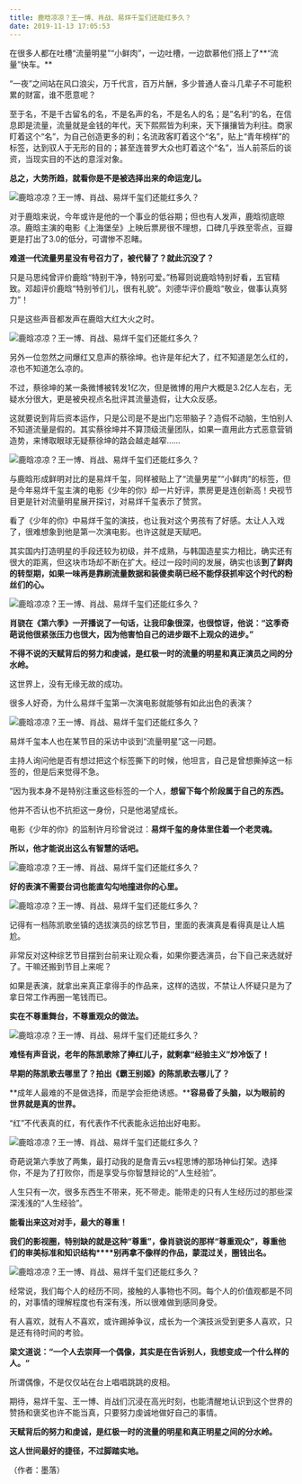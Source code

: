 ```yaml
---
title: 鹿晗凉凉？王一博、肖战、易烊千玺们还能红多久？
date: 2019-11-13 17:05:53
---
```


 在很多人都在吐槽“流量明星”“小鲜肉”，一边吐槽，一边歆慕他们搭上了**“流量”快车。**

 “一夜”之间站在风口浪尖，万千代言，百万片酬，多少普通人奋斗几辈子不可能积累的财富，谁不愿意呢？

 至于名，不是千古留名的名，不是名声的名，不是名人的名；是”名利“的名，在信息即是流量，流量就是金钱的年代，天下熙熙皆为利来，天下攘攘皆为利往。商家盯着这个“名”，为自己创造更多的利；名流政客盯着这个“名”，贴上“青年榜样”的标签，达到驭人于无形的目的；甚至连普罗大众也盯着这个“名”，当人前茶后的谈资，当现实目的不达的意淫对象。

 **总之，大势所趋，就看你是不是被选择出来的命运宠儿。**

![鹿晗凉凉？王一博、肖战、易烊千玺们还能红多久？](http://p1.pstatp.com/large/pgc-image/2f5b449321664443b92888d03fb079b1)
 


 对于鹿晗来说，今年或许是他的一个事业的低谷期；但也有人发声，鹿晗彻底晾凉。鹿晗主演的电影《上海堡垒》上映后票房很不理想，口碑几乎跌至零点，豆瓣更是打出了3.0的低分，可谓惨不忍睹。

 **难道一代流量男星没有号召力了，被代替了？就此沉没了？**

 只是马思纯曾评价鹿晗“特别干净，特别可爱。”杨幂则说鹿晗特别好看，五官精致。邓超评价鹿晗“特别爷们儿，很有礼貌”。刘德华评价鹿晗“敬业，做事认真努力”！

 只是这些声音都发声在鹿晗大红大火之时。

![鹿晗凉凉？王一博、肖战、易烊千玺们还能红多久？](http://p9.pstatp.com/large/pgc-image/052414e3c9074121bbed193fb96124a8)
 


 另外一位忽然之间爆红又息声的蔡徐坤。也许是年纪大了，红不知道是怎么红的，凉也不知道怎么凉的。

 不过，蔡徐坤的某一条微博被转发1亿次，但是微博的用户大概是3.2亿人左右，无疑水分很大，更是被央视点名批评其流量造假，让大众反感。

 这就要说到背后资本运作，只是公司是不是出门忘带脑子？造假不动脑，生怕别人不知道流量是假的。其实蔡徐坤并不算顶级流量团队，如果一直用此方式恶意营销造势，来博取眼球无疑蔡徐坤的路会越走越窄……

![鹿晗凉凉？王一博、肖战、易烊千玺们还能红多久？](http://p1.pstatp.com/large/pgc-image/bee27fdb374d492f9fd797d5c49134dd)
 


 与鹿晗形成鲜明对比的是易烊千玺，同样被贴上了“流量男星”“小鲜肉”的标签，但是今年易烊千玺主演的电影《少年的你》却一片好评，票房更是连创新高！央视节目更是针对流量明星展开探讨，对易烊千玺表示了赞赏。

 看了《少年的你》中易烊千玺的演技，也让我对这个男孩有了好感。太让人入戏了，很难想象到他是第一次演电影。也许这就是天赋吧。

 其实国内打造明星的手段还较为初级，并不成熟，与韩国造星实力相比，确实还有很大的距离，但这块市场却不断在扩大。经过一段时间的发展，确实也该**到了鲜肉的转型期，如果一味再是靠刷流量数据和装傻卖萌已经不能俘获抓牢这个时代的粉丝们的心。**

![鹿晗凉凉？王一博、肖战、易烊千玺们还能红多久？](http://p1.pstatp.com/large/pgc-image/5c54c82eb6624e80b4fdf49e9e48177c)
 


 **肖骁在《第六季》一开播说了一句话，让我印象很深，也很惊讶，他说：“这季奇葩说他很紧张压力也很大，因为他害怕自己的进步跟不上观众的进步。”**

 **不得不说的天赋背后的努力和虔诚，是红极一时的流量的明星和真正演员之间的分水岭。**

 这世界上，没有无缘无故的成功。

 很多人好奇，为什么易烊千玺第一次演电影就能够有如此出色的表演？

![鹿晗凉凉？王一博、肖战、易烊千玺们还能红多久？](http://p3.pstatp.com/large/pgc-image/ecf6e5977d0f48b4ba917b10690dbda0)
 


 易烊千玺本人也在某节目的采访中谈到“流量明星”这一问题。

 主持人询问他是否有想过把这个标签撕下的时候，他坦言，自己是曾想撕掉这一标签的，但是后来觉得不急。

 “因为我本身不是特别注重这些标签的一个人，**想留下每个阶段属于自己的东西。**

 他并不否认也不抗拒这一身份，只是他渴望成长。

 电影《少年的你》的监制许月珍曾说过：**易烊千玺的身体里住着一个老灵魂。**

 **所以，他才能说出这么有智慧的话吧。**

![鹿晗凉凉？王一博、肖战、易烊千玺们还能红多久？](http://p3.pstatp.com/large/pgc-image/72a9f3b39ce448cf9f68eaa3450c9526)
 


 **好的表演不需要台词也能直勾勾地撞进你的心里。**

![鹿晗凉凉？王一博、肖战、易烊千玺们还能红多久？](http://p3.pstatp.com/large/pgc-image/4ffddd53f8ee4af5a30401fd9182d7e4)
 


 记得有一档陈凯歌坐镇的选拔演员的综艺节目，里面的表演真是看得真是让人尴尬。

 非常反对这种综艺节目摆到台前来让观众看，如果你要选演员，台下自己来选就好了。干嘛还搬到节目上来呢？

 如果是表演，就拿出来真正拿得手的作品来，这样的选拔，不禁让人怀疑只是为了拿日常工作再圈一笔钱而已。

 **实在不尊重舞台，不尊重观众的做法。**

![鹿晗凉凉？王一博、肖战、易烊千玺们还能红多久？](http://p3.pstatp.com/large/pgc-image/f7862601570c403d8b8e843a4fa54eee)
 


 **难怪有声音说，老年的陈凯歌除了捧红儿子，就剩拿“经验主义”炒冷饭了！**

 **早期的陈凯歌去哪里了？拍出《霸王别姬》的陈凯歌去哪儿了？**

 **成年人最难的不是做选择，而是学会拒绝诱惑。****容易昏了头脑，以为眼前的世界就是真的世界。**

 “红”不代表真的红，有代表作不代表能永远拍出好电影。

![鹿晗凉凉？王一博、肖战、易烊千玺们还能红多久？](http://p1.pstatp.com/large/pgc-image/2a16d15b1e8246289b8fcc5148e3048e)
 


 奇葩说第六季放了两集，最打动我的是詹青云vs程思博的那场神仙打架。选择你，不是为了打败你，而是享受与你智慧辩论的“人生经验”。

 人生只有一次，很多东西生不带来，死不带走。能带走的只有人生经历过的那些深深浅浅的“人生经验”。

 **能看出来这对对手，最大的尊重！**

 **我们的影视圈，特别缺的就是这种“尊重”，像肖骁说的那样“尊重观众”，尊重他们的审美标准和知识结构****别再拿不像样的作品，蒙混过关，圈钱出名。**

![鹿晗凉凉？王一博、肖战、易烊千玺们还能红多久？](http://p9.pstatp.com/large/pgc-image/8ca3a9e7d3ba4cddaf02155554709292)
 


 经常说，我们每个人的经历不同，接触的人事物也不同。每个人的价值观都是不同的，对事情的理解程度也有深有浅，所以很难做到感同身受。

 有人喜欢，就有人不喜欢，或许踢掉争议，成长为一个演技派受到更多人喜欢，只是还有待时间的考验。

 **梁文道说：“一个人去崇拜一个偶像，其实是在告诉别人，我想变成一个什么样的人。“**

 所谓偶像，不是仅仅站在台上唱唱跳跳的皮相。

 期待，易烊千玺、王一博、肖战们沉浸在高光时刻，也能清醒地认识到这个世界的赞扬和褒奖也许不能当真，只要努力虔诚地做好自己的事情。

 **天赋背后的努力和虔诚，是红极一时的流量的明星和真正明星之间的分水岭。**

 **这人世间最好的捷径，不过脚踏实地。**

 （作者：墨落）

 
